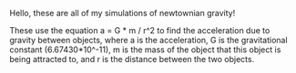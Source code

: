 Hello, these are all of my simulations of newtownian gravity!

These use the equation a = G * m / r^2 to find the acceleration due to gravity between objects, where a is the acceleration, G is the gravitational constant (6.67430*10^-11),
m is the mass of the object that this object is being attracted to, and r is the distance between the two objects.
